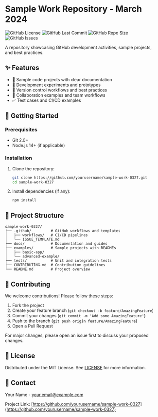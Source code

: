 # Sample Work Repository - March 2024

![GitHub License](https://img.shields.io/github/license/yourusername/sample-work-0327?style=flat-square&color=blue)
![GitHub Last Commit](https://img.shields.io/github/last-commit/yourusername/sample-work-0327?style=flat-square)
![GitHub Repo Size](https://img.shields.io/github/repo-size/yourusername/sample-work-0327?style=flat-square)
![GitHub Issues](https://img.shields.io/github/issues/yourusername/sample-work-0327?style=flat-square)

A repository showcasing GitHub development activities, sample projects, and best practices.

## ✨ Features

- 🚀 Sample code projects with clear documentation
- 🔬 Development experiments and prototypes
- 🧪 Version control workflows and best practices
- 🤝 Collaboration examples and team workflows
- ✅ Test cases and CI/CD examples

## 🚀 Getting Started

### Prerequisites
- Git 2.0+
- Node.js 14+ (if applicable)

### Installation
1. Clone the repository:
   ```bash
   git clone https://github.com/yourusername/sample-work-0327.git
   cd sample-work-0327
   ```
2. Install dependencies (if any):
   ```bash
   npm install
   ```

## 📂 Project Structure

```text
sample-work-0327/
├── .github/         # GitHub workflows and templates
│   ├── workflows/   # CI/CD pipelines
│   └── ISSUE_TEMPLATE.md
├── docs/            # Documentation and guides
├── examples/        # Sample projects with READMEs
│   ├── basic-app/
│   └── advanced-example/
├── tests/           # Unit and integration tests
├── CONTRIBUTING.md  # Contribution guidelines
└── README.md        # Project overview
```

## 🤝 Contributing

We welcome contributions! Please follow these steps:

1. Fork the project
2. Create your feature branch (`git checkout -b feature/AmazingFeature`)
3. Commit your changes (`git commit -m 'Add some AmazingFeature'`)
4. Push to the branch (`git push origin feature/AmazingFeature`)
5. Open a Pull Request

For major changes, please open an issue first to discuss your proposed changes.

## 📜 License

Distributed under the MIT License. See [LICENSE](LICENSE) for more information.

## 📧 Contact

Your Name - your.email@example.com

Project Link: [https://github.com/yourusername/sample-work-0327](https://github.com/yourusername/sample-work-0327)